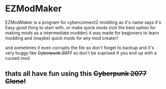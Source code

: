 # EZModMaker

EZModMaker is a program for cyberconnect2 modding
as it's name says it's Easy good thing to start with, or make quick mods (not the best option for making mods as a intermediate modder)
it was made for beginners to learn modding and (maybe) quick mods for any mod creator!



and sometimes it even corrupts the file so don't forget to backup
and it's very buggy like ~~Cyberpunk 2077~~ so don't be suprised if you end up with a cursed mod 



## thats all have fun using this ~~Cyberpunk 2077 Clone!~~
